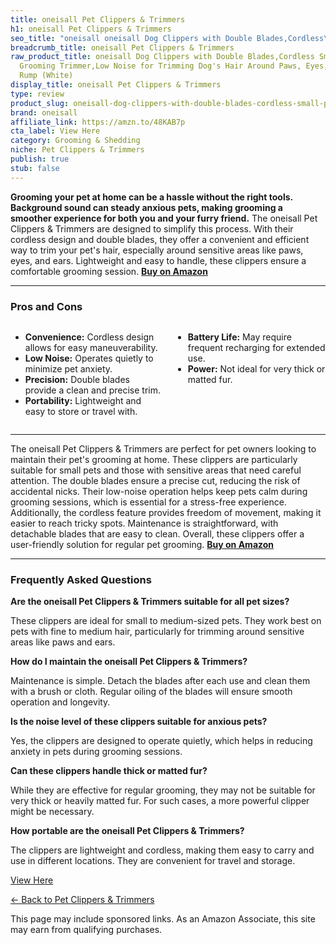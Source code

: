 ```yaml
---
title: oneisall Pet Clippers & Trimmers
h1: oneisall Pet Clippers & Trimmers
seo_title: "oneisall oneisall Dog Clippers with Double Blades,Cordless\u2026"
breadcrumb_title: oneisall Pet Clippers & Trimmers
raw_product_title: oneisall Dog Clippers with Double Blades,Cordless Small Pet Hair
  Grooming Trimmer,Low Noise for Trimming Dog's Hair Around Paws, Eyes, Ears, Face,
  Rump (White)
display_title: oneisall Pet Clippers & Trimmers
type: review
product_slug: oneisall-dog-clippers-with-double-blades-cordless-small-pet-hair-groomi-11d4e7e4
brand: oneisall
affiliate_link: https://amzn.to/48KAB7p
cta_label: View Here
category: Grooming & Shedding
niche: Pet Clippers & Trimmers
publish: true
stub: false
---
```


<div id="intro" class="full-width">
  <p><strong>Grooming your pet at home can be a hassle without the right tools. Background sound can steady anxious pets, making grooming a smoother experience for both you and your furry friend.</strong> The oneisall Pet Clippers & Trimmers are designed to simplify this process. With their cordless design and double blades, they offer a convenient and efficient way to trim your pet's hair, especially around sensitive areas like paws, eyes, and ears. Lightweight and easy to handle, these clippers ensure a comfortable grooming session. <a href="https://amzn.to/48KAB7p" rel="nofollow sponsored noopener" target="_blank"><strong>Buy on Amazon</strong></a></p>
</div>

<hr />
<h3 id="pros-cons">Pros and Cons</h3>
<div class="pc-grid" style="display:grid;grid-template-columns:1fr 1fr;gap:16px;">
  <ul>
    <li><strong>Convenience:</strong> Cordless design allows for easy maneuverability.</li>
    <li><strong>Low Noise:</strong> Operates quietly to minimize pet anxiety.</li>
    <li><strong>Precision:</strong> Double blades provide a clean and precise trim.</li>
    <li><strong>Portability:</strong> Lightweight and easy to store or travel with.</li>
  </ul>
  <ul>
    <li><strong>Battery Life:</strong> May require frequent recharging for extended use.</li>
    <li><strong>Power:</strong> Not ideal for very thick or matted fur.</li>
  </ul>
</div>
<hr />

<div class="full-width">
  <p>The oneisall Pet Clippers & Trimmers are perfect for pet owners looking to maintain their pet's grooming at home. These clippers are particularly suitable for small pets and those with sensitive areas that need careful attention. The double blades ensure a precise cut, reducing the risk of accidental nicks. Their low-noise operation helps keep pets calm during grooming sessions, which is essential for a stress-free experience. Additionally, the cordless feature provides freedom of movement, making it easier to reach tricky spots. Maintenance is straightforward, with detachable blades that are easy to clean. Overall, these clippers offer a user-friendly solution for regular pet grooming. <a href="https://amzn.to/48KAB7p" rel="nofollow sponsored noopener" target="_blank"><strong>Buy on Amazon</strong></a></p>
</div>

<hr />
<h3 id="faqs">Frequently Asked Questions</h3>

<p><strong>Are the oneisall Pet Clippers & Trimmers suitable for all pet sizes?</strong></p>
<p>These clippers are ideal for small to medium-sized pets. They work best on pets with fine to medium hair, particularly for trimming around sensitive areas like paws and ears.</p>

<p><strong>How do I maintain the oneisall Pet Clippers & Trimmers?</strong></p>
<p>Maintenance is simple. Detach the blades after each use and clean them with a brush or cloth. Regular oiling of the blades will ensure smooth operation and longevity.</p>

<p><strong>Is the noise level of these clippers suitable for anxious pets?</strong></p>
<p>Yes, the clippers are designed to operate quietly, which helps in reducing anxiety in pets during grooming sessions.</p>

<p><strong>Can these clippers handle thick or matted fur?</strong></p>
<p>While they are effective for regular grooming, they may not be suitable for very thick or heavily matted fur. For such cases, a more powerful clipper might be necessary.</p>

<p><strong>How portable are the oneisall Pet Clippers & Trimmers?</strong></p>
<p>The clippers are lightweight and cordless, making them easy to carry and use in different locations. They are convenient for travel and storage.</p>
<p><a class="btn" href="https://amzn.to/48KAB7p" target="_blank" rel="nofollow sponsored noopener">View Here</a></p>
<p><a href="/roundups/grooming-shedding/pet-clippers-trimmers/">← Back to Pet Clippers & Trimmers</a></p>
<aside class="disclosure">This page may include sponsored links. As an Amazon Associate, this site may earn from qualifying purchases.</aside>
